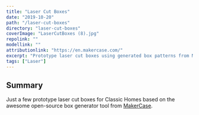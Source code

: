 ```yaml
---
title: "Laser Cut Boxes"
date: "2019-10-20"
path: "/laser-cut-boxes"
directory: "laser-cut-boxes"
coverImage: "LaserCutBoxes (8).jpg"
repolink: ""
modellink: ""
attributionlink: "https://en.makercase.com/"
excerpt: "Prototype laser cut boxes using generated box patterns from MakerCase"
tags: ["Laser"]
---
```


## Summary

Just a few prototype laser cut boxes for Classic Homes based on the awesome open-source box generator tool from [MakerCase](https://en.makercase.com/).
